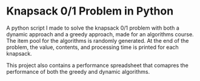 # Knapsack 0/1 Problem in Python
A python script I made to solve the knapsack 0/1 problem with both a dynamic approach and a greedy approach, made for an algorithms course. The item pool for the algorithms is randomly generated. At the end of the problem, the value, contents, and processing time is printed for each knapsack.

This project also contains a performance spreadsheet that comapres the performance of both the greedy and dynamic algorithms.
